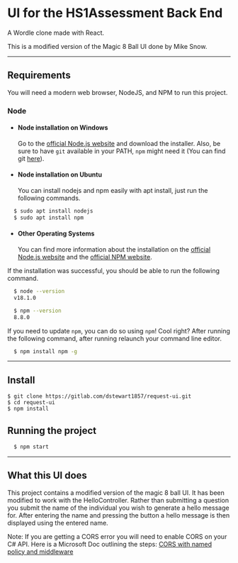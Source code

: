 # UI for the HS1Assessment Back End

A Wordle clone made with React.

This is a modified version of the Magic 8 Ball UI done by Mike Snow.

---

## Requirements

You will need a modern web browser, NodeJS, and NPM to run this project.

### Node

- #### Node installation on Windows

   Go to the [official Node.js website](https://nodejs.org/) and download the installer.
Also, be sure to have `git` available in your PATH, `npm` might need it (You can find git [here](https://git-scm.com/)).

- #### Node installation on Ubuntu

  You can install nodejs and npm easily with apt install, just run the following commands.

```bash
  $ sudo apt install nodejs
  $ sudo apt install npm
```

- #### Other Operating Systems
  
  You can find more information about the installation on the [official Node.js website](https://nodejs.org/) and the [official NPM website](https://npmjs.org/).

If the installation was successful, you should be able to run the following command.

```bash
  $ node --version
  v18.1.0

  $ npm --version
  8.8.0
```

If you need to update `npm`, you can do so using `npm`! Cool right? After running the following command, after running relaunch your command line editor.

```bash
  $ npm install npm -g
```

---

## Install

    $ git clone https://gitlab.com/dstewart1857/request-ui.git
    $ cd request-ui
    $ npm install

## Running the project

```bash
  $ npm start
```

---

## What this UI does

This project contains a modified version of the magic 8 ball UI. It has been modified to work with the HelloController. Rather than submitting a question you submit the name of the individual you wish to generate a hello message for. After entering the name and pressing the button a hello message is then displayed using the entered name.

Note: If you are getting a CORS error you will need to enable CORS on your C# API. Here is a Microsoft Doc outlining the steps: [CORS with named policy and middleware](https://docs.microsoft.com/en-us/aspnet/core/security/cors?view=aspnetcore-6.0)

